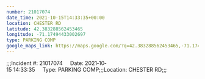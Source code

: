 ```yaml
---
number: 21017074
date_time: 2021-10-15T14:33:35+00:00
location: CHESTER RD
latitude: 42.383288562453465
longitude: -71.17494433002697
type: PARKING COMP
google_maps_link: https://maps.google.com/?q=42.383288562453465,-71.17494433002697
---
```


;;;Incident #: 21017074     Date: 2021‐10‐15 14:33:35     Type: PARKING COMP;;;Location: CHESTER RD;;;

